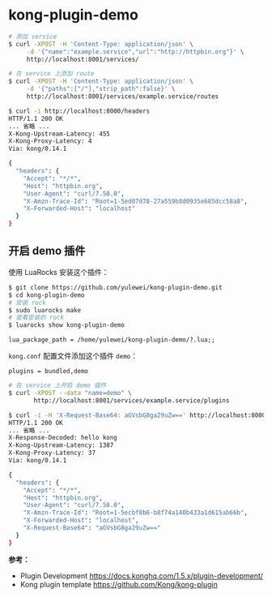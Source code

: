 # kong-plugin-demo

``` bash
# 添加 service
$ curl -XPOST -H 'Content-Type: application/json' \
     -d '{"name":"example.service","url":"http://httpbin.org"}' \
     http://localhost:8001/services/

# 在 service 上添加 route
$ curl -XPOST -H 'Content-Type: application/json' \
     -d '{"paths":["/"],"strip_path":false}' \
     http://localhost:8001/services/example.service/routes
```


``` bash
$ curl -i http://localhost:8000/headers
HTTP/1.1 200 OK
... 省略 ...
X-Kong-Upstream-Latency: 455
X-Kong-Proxy-Latency: 4
Via: kong/0.14.1

{
  "headers": {
    "Accept": "*/*",
    "Host": "httpbin.org",
    "User-Agent": "curl/7.58.0",
    "X-Amzn-Trace-Id": "Root=1-5ed07d78-27a559b8d0935e685dcc58a8",
    "X-Forwarded-Host": "localhost"
  }
}
```

## 开启 demo 插件

使用 LuaRocks 安装这个插件：

``` bash
$ git clone https://github.com/yulewei/kong-plugin-demo.git
$ cd kong-plugin-demo
# 安装 rock
$ sudo luarocks make
# 查看安装的 rock
$ luarocks show kong-plugin-demo
```

```
lua_package_path = /home/yulewei/kong-plugin-demo/?.lua;;
```

`kong.conf` 配置文件添加这个插件 `demo`：

```
plugins = bundled,demo
```


``` bash
# 在 service 上开启 demo 插件
$ curl -XPOST --data "name=demo" \
       http://localhost:8001/services/example.service/plugins
```

``` bash
$ curl -i -H 'X-Request-Base64: aGVsbG8ga29uZw==' http://localhost:8000/headers
HTTP/1.1 200 OK
... 省略 ...
X-Response-Decoded: hello kong
X-Kong-Upstream-Latency: 1387
X-Kong-Proxy-Latency: 37
Via: kong/0.14.1

{
  "headers": {
    "Accept": "*/*",
    "Host": "httpbin.org",
    "User-Agent": "curl/7.58.0",
    "X-Amzn-Trace-Id": "Root=1-5ecbf8b6-b8f74a140b433a1d615ab66b",
    "X-Forwarded-Host": "localhost",
    "X-Request-Base64": "aGVsbG8ga29uZw=="
  }
}
```

**参考：**

- Plugin Development <https://docs.konghq.com/1.5.x/plugin-development/>
- Kong plugin template <https://github.com/Kong/kong-plugin>
